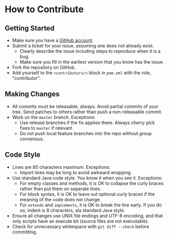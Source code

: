 # How to Contribute

## Getting Started

* Make sure you have a [GitHub account](https://github.com/signup/free).
* Submit a ticket for your issue, assuming one does not already exist.
  * Clearly describe the issue including steps to reproduce when it is a bug.
  * Make sure you fill in the earliest version that you know has the issue.
* Fork the repository on GitHub.
* Add yourself to the `<contributors/>` block in `pom.xml` with the role,
  "contributor".

## Making Changes

* All commits must be releasable, always.  Avoid partial commits of your tree.
  Send patches to others rather than push a non-releasable commit.
* Work on the `master` branch.  Exceptions:
  * Use release branches if the fix applies there.  Always cherry pick fixes
    to `master` if relevant.
  * Do not push local feature branches into the repo without group consensus.

## Code Style

* Lines are 80 characters maximum.  Exceptions:
  * Import lines may be long to avoid awkward wrapping.
* Use standard Java code style.  You know it when you see it.  Exceptions:
  * For empty classes and methods, it is OK to collapse the curly braces
    rather than put them on separate lines.
  * For block syntax, it is OK to leave out optional curly braces if the
    meaning of the code does not change.
  * For `extends` and `implements`, it is OK to break the line early.  If you
    do so, indent is 8 characters, ala standard Java style.
* Ensure all changes use UNIX file endings and UTF-8 encoding, and that only
  scripts have an execute bit (source files are not executable).
* Check for unnecessary whitespace with `git diff --check` before committing.
